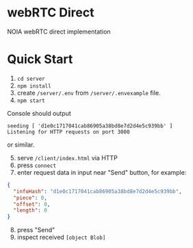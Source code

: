 # webRTC Direct

NOIA webRTC direct implementation

# Quick Start

1. `cd server`
2. `npm install`
3. create `/server/.env` from `/server/.envexample` file.
4. `npm start`

Console should output
```
seeding [ 'd1e0c1717041cab86905a38bd8e7d2d4e5c939bb' ]
Listening for HTTP requests on port 3000
```
or similar.

5. serve `/client/index.html` via HTTP
6. press `connect`
7. enter request data in input near "Send" button, for example:
```json
{
  "infoHash": "d1e0c1717041cab86905a38bd8e7d2d4e5c939bb",
  "piece": 0,
  "offset": 0,
  "length": 0
}
```
8. press "Send"
9. inspect received `[object Blob]`
